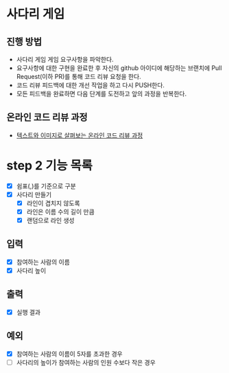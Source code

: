 # 사다리 게임
## 진행 방법
* 사다리 게임 게임 요구사항을 파악한다.
* 요구사항에 대한 구현을 완료한 후 자신의 github 아이디에 해당하는 브랜치에 Pull Request(이하 PR)를 통해 코드 리뷰 요청을 한다.
* 코드 리뷰 피드백에 대한 개선 작업을 하고 다시 PUSH한다.
* 모든 피드백을 완료하면 다음 단계를 도전하고 앞의 과정을 반복한다.

## 온라인 코드 리뷰 과정
* [텍스트와 이미지로 살펴보는 온라인 코드 리뷰 과정](https://github.com/nextstep-step/nextstep-docs/tree/master/codereview)
# step 2 기능 목록

- [x] 쉼표(,)를 기준으로 구분
- [x] 사다리 만들기
    - [x] 라인이 겹치지 않도록
    - [x] 라인은 이름 수의 길이 만큼
    - [x] 랜덤으로 라인 생성

## 입력

- [x] 참여하는 사람의 이름
- [x] 사다리 높이

## 출력

- [x] 실행 결과

## 예외

- [x] 참여하는 사람의 이름이 5자를 초과한 경우
- [ ] 사다리의 높이가 참여하는 사람의 인원 수보다 작은 경우